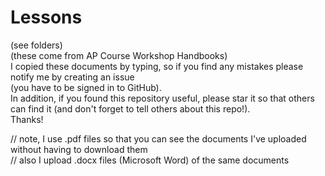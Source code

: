 # Lessons    
(see folders)    
(these come from AP Course Workshop Handbooks)       
I copied these documents by typing, so if you find any mistakes please notify me by creating an issue   
(you have to be signed in to GitHub).    
In addition, if you found this repository useful, please star it so that others can find it (and don't forget to tell others about this repo!).      
Thanks!      
  
// note, I use .pdf files so that you can see the documents I've uploaded without having to download them   
// also I upload .docx files (Microsoft Word) of the same documents

